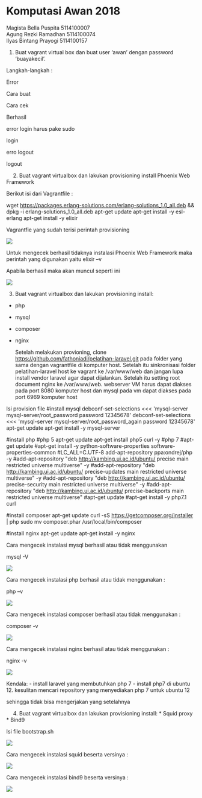 # Komputasi Awan 2018

Magista Bella Puspita   5114100007 <br>
Agung Rezki Ramadhan    5114100074 <br>
Ilyas Bintang Prayogi   5114100157 <br>


1. Buat vagrant virtual box dan buat user ‘awan’ dengan password ‘buayakecil’.

Langkah-langkah :

Error

Cara buat




Cara cek

Berhasil


error login harus pake sudo

login

erro logout

logout


 
2. Buat vagrant virtualbox dan lakukan provisioning install Phoenix Web Framework

Berikut isi dari Vagrantfile :

wget https://packages.erlang-solutions.com/erlang-solutions_1.0_all.deb && dpkg -i erlang-solutions_1.0_all.deb
apt-get update
apt-get install -y esl-erlang
apt-get install -y elixir

Vagrantfie yang sudah terisi perintah provisioning

![](https://github.com/ilyasbp/awan2018/blob/master/images/2-file-provision.png?raw=true)

Untuk mengecek berhasil tidaknya instalasi Phoenix Web Framework maka perintah yang digunakan yaitu
									    											elixir –v

Apabila berhasil maka akan muncul seperti ini

![](https://github.com/ilyasbp/awan2018/blob/master/images/2-install-phoenix.png?raw=true)

3. Buat vagrant virtualbox dan lakukan provisioning install:
* php
* mysql
* composer
* nginx

	Setelah melakukan provioning, clone https://github.com/fathoniadi/pelatihan-laravel.git pada folder yang sama dengan vagrantfile di komputer host. Setelah itu sinkronisasi folder pelatihan-laravel host ke vagrant ke /var/www/web dan jangan lupa install vendor laravel agar dapat dijalankan. Setelah itu setting root document nginx ke /var/www/web. webserver VM harus dapat diakses pada port 8080 komputer host dan mysql pada vm dapat diakses pada port 6969 komputer host

Isi provision file
#install mysql
debconf-set-selections <<< 'mysql-server mysql-server/root_password password 12345678'
debconf-set-selections <<< 'mysql-server mysql-server/root_password_again password 12345678'
apt-get update
apt-get install -y mysql-server

#install php
#php 5
apt-get update
apt-get install php5 curl -y
#php 7
#apt-get update
#apt-get install -y python-software-properties software-properties-common
#LC_ALL=C.UTF-8 add-apt-repository ppa:ondrej/php -y
#add-apt-repository "deb http://kambing.ui.ac.id/ubuntu/ precise main restricted universe multiverse" -y
#add-apt-repository "deb http://kambing.ui.ac.id/ubuntu/ precise-updates main restricted universe multiverse" -y
#add-apt-repository "deb http://kambing.ui.ac.id/ubuntu/ precise-security main restricted universe multiverse" -y
#add-apt-repository "deb http://kambing.ui.ac.id/ubuntu/ precise-backports main restricted universe multiverse"
#apt-get update
#apt-get install -y php7.1 curl

#install composer
apt-get update
curl -sS https://getcomposer.org/installer | php
sudo mv composer.phar /usr/local/bin/composer

#install nginx
apt-get update
apt-get install -y nginx

Cara mengecek instalasi mysql berhasil atau tidak menggunakan 

mysql -V

![](https://github.com/ilyasbp/awan2018/blob/master/images/3-install-mysql.png?raw=true)

Cara mengecek instalasi php berhasil atau tidak menggunakan :

php –v

![](https://github.com/ilyasbp/awan2018/blob/master/images/3-install-php.png?raw=true)


Cara mengecek instalasi composer berhasil atau tidak menggunakan :

composer -v

![](https://github.com/ilyasbp/awan2018/blob/master/images/3-install-composer.png?raw=true)

Cara mengecek instalasi nginx berhasil atau tidak menggunakan :

nginx -v

![](https://github.com/ilyasbp/awan2018/blob/master/images/3-install-nginx.png?raw=true)


Kendala:
	- install laravel yang membutuhkan php 7
	- install php7 di ubuntu 12. kesulitan mencari repository yang menyediakan php 7 untuk ubuntu 12

sehingga tidak bisa mengerjakan yang setelahnya


 
4. Buat vagrant virtualbox dan lakukan provisioning install:
	* Squid proxy
	* Bind9
	
Isi file bootstrap.sh

![](https://github.com/ilyasbp/awan2018/blob/master/images/4-file-provision.png?raw=true)

Cara mengecek instalasi squid beserta versinya :

![](https://github.com/ilyasbp/awan2018/blob/master/images/4-squid.png?raw=true)

Cara mengecek instalasi bind9 beserta versinya :

![](https://github.com/ilyasbp/awan2018/blob/master/images/4-bind9.png?raw=true)
